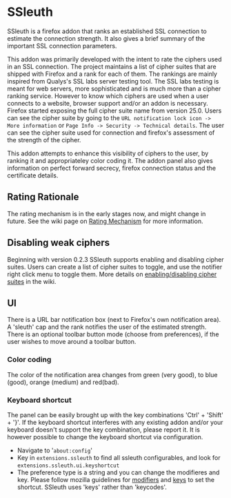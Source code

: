 SSleuth
=======

SSleuth is a firefox addon that ranks an established SSL connection to estimate 
the connection strength. It also gives a brief summary of the important SSL connection 
parameters.

This addon was primarily developed with the intent to rate the ciphers used in an
SSL connection. The project maintains a list of cipher suites that are shipped with
Firefox and a rank for each of them.
The rankings are mainly inspired from Qualys's SSL labs server testing tool. The 
SSL labs testing is meant for web servers, more sophisticated and is much more 
than a cipher ranking service. However to know which ciphers are used when a user
connects to a website, browser support and/or an addon is necessary. Firefox started
exposing the full cipher suite name from version 25.0. Users can see the
cipher suite by going to the `URL notification lock icon -> More information`
or `Page Info -> Security -> Technical details`.
The user can see the cipher suite used for connection and firefox's
assessment of the strength of the cipher.

This addon attempts to enhance this visibility of ciphers to the user,
by ranking it and appropriateley color coding it. 
The addon panel also gives information on perfect forward secrecy, firefox 
connection status and the certificate details.

## Rating Rationale

The rating mechanism is in the early stages now, and might change
in future. See the wiki page on [Rating Mechanism](https://github.com/sibiantony/ssleuth/wiki/Rating-Mechanism) for more information.

## Disabling weak ciphers

Beginning with version 0.2.3 SSleuth supports enabling and disabling cipher suites.
Users can create a list of cipher suites to toggle, and use the notifier right click
menu to toggle them. More details on [enabling/disabling cipher suites](https://github.com/sibiantony/ssleuth/wiki/Cipher-suites-enabling-and-disabling) in the wiki.

## UI

There is a URL bar notification box (next to Firefox's own notification
area). A 'sleuth' cap and the rank notifies the user of the estimated strength.
There is an optional toolbar button mode (choose from preferences), if the
user wishes to move around a toolbar button. 

### Color coding

The color of the notification area changes from green (very good), to blue (good),
orange (medium) and red(bad). 

### Keyboard shortcut

The panel can be easily brought up with the key combinations 'Ctrl' + 'Shift' + '}'. 
If the keyboard shortcut interferes with any existing addon and/or your keyboard doesn't
support the key combination, please report it.
It is however possible to change the keyboard shortcut via configuration.
* Navigate to '`about:config`'
* Key in `extensions.ssleuth` to find all ssleuth configurables, and look for `extensions.ssleuth.ui.keyshortcut`
* The preference type is a string and you can change the modifieres and key. Please follow
mozilla guidelines for [modifiers](https://developer.mozilla.org/en-US/docs/XUL/Attribute/modifiers) and [keys](https://developer.mozilla.org/en-US/docs/XUL/Attribute/key) to set the shortcut. SSleuth uses 'keys' rather than 'keycodes'. 

